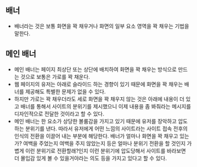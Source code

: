 ## 배너
- 배너라는 것은 보통 화면을 꽉 채우거나 화면의 일부 요소 영역을 꽉 채우는 기법을 말한다.

## 메인 배너
- 메인 배너는 페이지 최상단 또는 상단에 배치하여 화면을 꽉 채우는 방식으로 만드는 것으로 보통은 가로를 꽉 채운다.
- 웹 페이지의 유저는 아래로 슬라이드 하는 경향이 있기 때문에 화면을 꽉 채우는 배너를 제공해도 특별한 문제가 없을 수 있다.
- 하지만 가로는 꽉 채우더라도 세로 화면을 꽉 채우지 않는 것은 아래에 내용이 더 있고 배너를 통해서 사이트의 분위기를 제시했으니 이제 내용을 좀 봐줘라는 메시지를 디자인적으로 전달한 것이라고 할 수 있다. 
- 메인 배너는 한 요소가 상당한 볼륨감을 가지고 있기 때문에 유저를 장악하고 압도하는 분위기를 낸다. 따라서 유저에게 어떤 느낌의 사이트라는 사이트 접속 전후의 인식의 전환을 이끌어 내는 부분에 해당한다. 배너가 얼마나 화면을 꽉 채우고 있는가? 여백을 주었는지 여백을 주지 않았는지 등은 얼마나 분위기 전환을 할 것인지 가볍게 이런 분위기로 전환할래?인지 이런 분위기에 압도당해서 사이트를 바라보면 더 몰입감 있게 볼 수 있을거야라는 의도 등을 가지고 있다고 할 수 있다.
